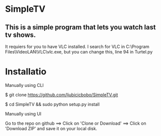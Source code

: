 

SimpleTV
============

This is a simple program that lets you watch last tv shows.
----------

It requiers for you to have VLC installed.
I search for VLC in C:\\Program Files\\VideoLAN\\VLC\\vlc.exe,
but you can change this, line 94 in Turtel.py


Installatio
===============
Manually using CLI

 $ git clone https://github.com/ljubicicbobo/SimpleTV.git
 
 $ cd SimpleTV && sudo python setup.py install
 
Manually using UI

Go to the repo on github ==> Click on 'Clone or Download' ==> Click on 'Download ZIP' and save it on your local disk.
